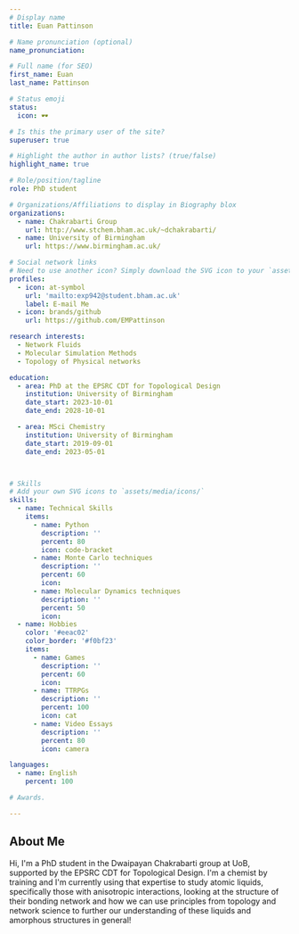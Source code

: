 ```yaml
---
# Display name
title: Euan Pattinson

# Name pronunciation (optional)
name_pronunciation:

# Full name (for SEO)
first_name: Euan
last_name: Pattinson

# Status emoji
status:
  icon: 🕶️

# Is this the primary user of the site?
superuser: true

# Highlight the author in author lists? (true/false)
highlight_name: true

# Role/position/tagline
role: PhD student

# Organizations/Affiliations to display in Biography blox
organizations:
  - name: Chakrabarti Group
    url: http://www.stchem.bham.ac.uk/~dchakrabarti/
  - name: University of Birmingham
    url: https://www.birmingham.ac.uk/

# Social network links
# Need to use another icon? Simply download the SVG icon to your `assets/media/icons/` folder.
profiles:
  - icon: at-symbol
    url: 'mailto:exp942@student.bham.ac.uk'
    label: E-mail Me
  - icon: brands/github
    url: https://github.com/EMPattinson

research interests:
  - Network Fluids
  - Molecular Simulation Methods
  - Topology of Physical networks

education:
  - area: PhD at the EPSRC CDT for Topological Design
    institution: University of Birmingham
    date_start: 2023-10-01
    date_end: 2028-10-01

  - area: MSci Chemistry
    institution: University of Birmingham
    date_start: 2019-09-01
    date_end: 2023-05-01



# Skills
# Add your own SVG icons to `assets/media/icons/`
skills:
  - name: Technical Skills
    items:
      - name: Python
        description: ''
        percent: 80
        icon: code-bracket
      - name: Monte Carlo techniques
        description: ''
        percent: 60
        icon:
      - name: Molecular Dynamics techniques
        description: ''
        percent: 50
        icon: 
  - name: Hobbies
    color: '#eeac02'
    color_border: '#f0bf23'
    items:
      - name: Games
        description: ''
        percent: 60
        icon: 
      - name: TTRPGs
        description: ''
        percent: 100
        icon: cat
      - name: Video Essays
        description: ''
        percent: 80
        icon: camera

languages:
  - name: English
    percent: 100

# Awards.

---
```


## About Me

Hi, I'm a PhD student in the Dwaipayan Chakrabarti group at UoB, supported by the EPSRC CDT for Topological Design. I'm a chemist by training and I'm currently using that expertise to study atomic liquids, specifically those with anisotropic interactions, looking at the structure of their bonding network and how we can use principles from topology and network science to further our understanding of these liquids and amorphous structures in general!
